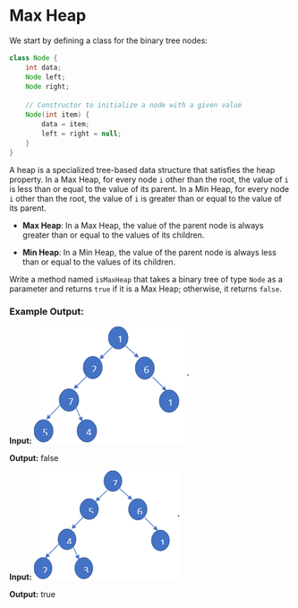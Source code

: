# Max Heap

We start by defining a class for the binary tree nodes:

```java
class Node {
    int data;
    Node left;
    Node right;

    // Constructor to initialize a node with a given value
    Node(int item) {
        data = item;
        left = right = null;
    }
}
```
A heap is a specialized tree-based data structure that satisfies the heap property. In a Max Heap, for every node `i` other than the root, the value of `i` is less than or equal to the value of its parent. In a Min Heap, for every node `i` other than the root, the value of `i` is greater than or equal to the value of its parent.

- **Max Heap**: In a Max Heap, the value of the parent node is always greater than or equal to the values of its children.

- **Min Heap**: In a Min Heap, the value of the parent node is always less than or equal to the values of its children.

Write a method named `isMaxHeap` that takes a binary tree of type `Node` as a parameter and returns `true` if it is a Max Heap; otherwise, it returns `false`.

### Example Output:

**Input:**
![Input1 image](./input1.png)

**Output:** false

**Input:**
![Input2 image](./input2.png)

**Output:** true